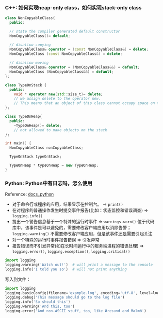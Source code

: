 ### C++: 如何实现heap-only class，如何实现stack-only class

```c++
class NonCopyableClass{
  public:

  // state the compiler generated default constructor
  NonCopyableClass()= default;

  // disallow copying
  NonCopyableClass& operator = (const NonCopyableClass&) = delete;
  NonCopyableClass (const NonCopyableClass&) = delete;
  
  // disallow moving
  NonCopyableClass& operator = (NonCopyableClass&&) = default;
  NonCopyableClass (NonCopyableClass&&) = default;
};

class TypeOnStack {
  public:
    void * operator new(std::size_t)= delete;
  	// we assign delete to the operator new. 
  	// This means that an object of this class cannot occupy space on the heap.
};

class TypeOnHeap{
  public:
    ~TypeOnHeap()= delete;
  	// not allowed to make objects on the stack
};

int main() {
  NonCopyableClass nonCopyableClass;

  TypeOnStack typeOnStack;

  TypeOnHeap * typeOnHeap = new TypeOnHeap;
}
```



### Python: Python中有日志吗，怎么使用

Reference: [docs_python](https://docs.python.org/zh-cn/3/howto/logging.html)

- 对于命令行或程序的应用，结果显示在控制台。 => `print()`
- 在对程序的普通操作发生时提交事件报告(比如：状态监控和错误调查) => `logging.info()` 
- 提出一个警告信息基于一个特殊的运行时事件 => `warnings.warn()` 位于代码库中，该事件是可以避免的，需要修改客户端应用以消除告警；`logging.warning()` 不需要修改客户端应用，但是该事件还是需要引起关注
- 对一个特殊的运行时事件报告错误 => 引发异常
- 报告错误而不引发异常(如在长时间运行中的服务端进程的错误处理) => `logging.error()`, `logging.exception()`, `logging.critical()`



```python
import logging
logging.warning('Watch out!')  # will print a message to the console
logging.info('I told you so')  # will not print anything
```

写入到文件：

```python
import logging
logging.basicConfig(filename='example.log', encoding='utf-8', level=logging.DEBUG) # 由于我们设置的阈值是 DEBUG，所有信息都将被打印。
logging.debug('This message should go to the log file')
logging.info('So should this')
logging.warning('And this, too')
logging.error('And non-ASCII stuff, too, like Øresund and Malmö')
```

